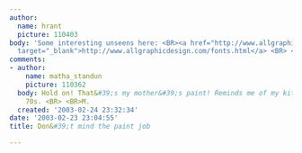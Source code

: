 ```yaml
---
author:
  name: hrant
  picture: 110403
body: 'Some interesting unseens here: <BR><a href="http://www.allgraphicdesign.com/fonts.html"
  target="_blank">http://www.allgraphicdesign.com/fonts.html</a> <BR> <BR>hhp <BR>'
comments:
- author:
    name: matha_standun
    picture: 110362
  body: Hold on! That&#39;s my mother&#39;s paint! Reminds me of my kitchen in the
    70s. <BR> <BR>M.
  created: '2003-02-24 23:32:34'
date: '2003-02-23 23:04:55'
title: Don&#39;t mind the paint job

---
```

